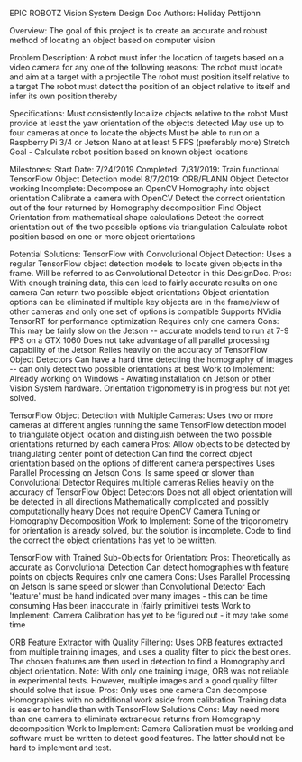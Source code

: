 EPIC ROBOTZ Vision System Design Doc
Authors: Holiday Pettijohn

Overview:
The goal of this project is to create an accurate and robust method of locating an object based on computer vision

Problem Description:
A robot must infer the location of targets based on a video camera for any one of the following reasons:
  The robot must locate and aim at a target with a projectile
  The robot must position itself relative to a target
  The robot must detect the position of an object relative to itself and infer its own position thereby

Specifications:
Must consistently localize objects relative to the robot
Must provide at least the yaw orientation of the objects detected
May use up to four cameras at once to locate the objects
Must be able to run on a Raspberry Pi 3/4 or Jetson Nano at at least 5 FPS (preferably more)
Stretch Goal - Calculate robot position based on known object locations

Milestones:
Start Date: 7/24/2019
Completed:
7/31/2019: Train functional TensorFlow Object Detection model
8/7/2019: ORB/FLANN Object Detector working
Incomplete:
Decompose an OpenCV Homography into object orientation
  Calibrate a camera with OpenCV
  Detect the correct orientation out of the four returned by Homography decomposition
Find Object Orientation from mathematical shape calculations
  Detect the correct orientation out of the two possible options via triangulation
Calculate robot position based on one or more object orientations

Potential Solutions:
TensorFlow with Convolutional Object Detection:
Uses a regular TensorFlow object detection models to locate given objects in the frame. Will be referred to as Convolutional Detector in this DesignDoc.
Pros:
  With enough training data, this can lead to fairly accurate results on one camera
  Can return two possible object orientations
    Object orientation options can be eliminated if multiple key objects are in the frame/view of other cameras and only one set of options is compatible
  Supports NVidia TensorRT for performance optimization
  Requires only one camera
Cons:
  This may be fairly slow on the Jetson -- accurate models tend to run at 7-9 FPS on a GTX 1060
  Does not take advantage of all parallel processing capability of the Jetson
  Relies heavily on the accuracy of TensorFlow Object Detectors
  Can have a hard time detecting the homography of images -- can only detect two possible orientations at best
Work to Implement: Already working on Windows - Awaiting installation on Jetson or other Vision System hardware. Orientation trigonometry is in progress but not yet solved.

TensorFlow Object Detection with Multiple Cameras:
Uses two or more cameras at different angles running the same TensorFlow detection model to triangulate object location and distinguish between the two possible orientations returned by each camera
Pros:
  Allow objects to be detected by triangulating center point of detection
  Can find the correct object orientation based on the options of different camera perspectives
  Uses Parallel Processing on Jetson
Cons:
  Is same speed or slower than Convolutional Detector
  Requires multiple cameras
  Relies heavily on the accuracy of TensorFlow Object Detectors
  Does not all object orientation will be detected in all directions
  Mathematically complicated and possibly computationally heavy
  Does not require OpenCV Camera Tuning or Homography Decomposition
Work to Implement: Some of the trigonometry for orientation is already solved, but the solution is incomplete. Code to find the correct the object orientations has yet to be written.
  
TensorFlow with Trained Sub-Objects for Orientation:
Pros:
  Theoretically as accurate as Convolutional Detection
  Can detect homographies with feature points on objects
  Requires only one camera
Cons:
  Uses Parallel Processing on Jetson
  Is same speed or slower than Convolutional Detector
  Each 'feature' must be hand indicated over many images - this can be time consuming
  Has been inaccurate in (fairly primitive) tests
Work to Implement: Camera Calibration has yet to be figured out - it may take some time

ORB Feature Extractor with Quality Filtering:
Uses ORB features extracted from multiple training images, and uses a quality filter to pick the best ones. The chosen features are then used in detection to find a Homography and object orientation.
Note: With only one training image, ORB was not reliable in experimental tests. However, multiple images and a good quality filter should solve that issue.
Pros:
  Only uses one camera
  Can decompose Homographies with no additional work aside from calibration
  Training data is easier to handle than with TensorFlow Solutions
Cons:
  May need more than one camera to eliminate extraneous returns from Homography decomposition
Work to Implement: Camera Calibration must be working and software must be written to detect good features. The latter should not be hard to implement and test.

